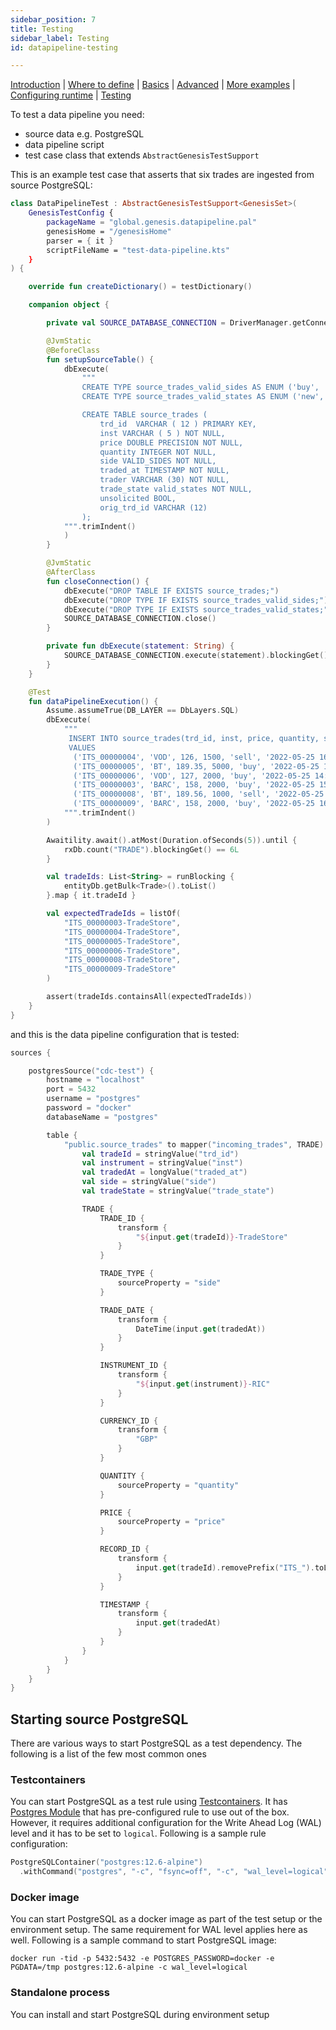 ```yaml
---
sidebar_position: 7
title: Testing
sidebar_label: Testing
id: datapipeline-testing

---
```


[Introduction](/creating-applications/defining-your-application/integrations/data-pipeline/overview/)  | [Where to define](/creating-applications/defining-your-application/integrations/data-pipeline/datapipeline-where-to-define/) | [Basics](/creating-applications/defining-your-application/integrations/data-pipeline/datapipeline-basics/) | [Advanced](/creating-applications/defining-your-application/integrations/data-pipeline/datapipeline-advanced/) | [More examples](/creating-applications/defining-your-application/integrations/data-pipeline/datapipeline-examples/) | [Configuring runtime](/creating-applications/defining-your-application/integrations/data-pipeline/datapipeline-runtime/) | [Testing](/creating-applications/defining-your-application/integrations/data-pipeline/datapipeline-testing/)

To test a data pipeline you need:
- source data e.g. PostgreSQL
- data pipeline script
- test case class that extends `AbstractGenesisTestSupport`

This is an example test case that asserts that six trades are ingested from source PostgreSQL:

```kotlin
class DataPipelineTest : AbstractGenesisTestSupport<GenesisSet>(
    GenesisTestConfig {
        packageName = "global.genesis.datapipeline.pal"
        genesisHome = "/genesisHome"
        parser = { it }
        scriptFileName = "test-data-pipeline.kts"
    }
) {

    override fun createDictionary() = testDictionary()

    companion object {

        private val SOURCE_DATABASE_CONNECTION = DriverManager.getConnection("jdbc:postgresql://localhost:5432/?user=postgres&password=docker")

        @JvmStatic
        @BeforeClass
        fun setupSourceTable() {
            dbExecute(
                """
                CREATE TYPE source_trades_valid_sides AS ENUM ('buy', 'sell');
                CREATE TYPE source_trades_valid_states AS ENUM ('new', 'mod', 'canc');

                CREATE TABLE source_trades (
                	trd_id  VARCHAR ( 12 ) PRIMARY KEY,
                	inst VARCHAR ( 5 ) NOT NULL,
                	price DOUBLE PRECISION NOT NULL,
                	quantity INTEGER NOT NULL,
                	side VALID_SIDES NOT NULL,
                    traded_at TIMESTAMP NOT NULL,
                    trader VARCHAR (30) NOT NULL,
                    trade_state valid_states NOT NULL,
                    unsolicited BOOL,
                    orig_trd_id VARCHAR (12)
                );
            """.trimIndent()
            )
        }

        @JvmStatic
        @AfterClass
        fun closeConnection() {
            dbExecute("DROP TABLE IF EXISTS source_trades;")
            dbExecute("DROP TYPE IF EXISTS source_trades_valid_sides;")
            dbExecute("DROP TYPE IF EXISTS source_trades_valid_states;")
            SOURCE_DATABASE_CONNECTION.close()
        }

        private fun dbExecute(statement: String) {
            SOURCE_DATABASE_CONNECTION.execute(statement).blockingGet()
        }
    }

    @Test
    fun dataPipelineExecution() {
        Assume.assumeTrue(DB_LAYER == DbLayers.SQL)
        dbExecute(
            """
             INSERT INTO source_trades(trd_id, inst, price, quantity, side, traded_at, trader, trade_state, unsolicited, orig_trd_id)
             VALUES
              ('ITS_00000004', 'VOD', 126, 1500, 'sell', '2022-05-25 16:01:01', 'Trader.B', 'new', NULL , NULL),
              ('ITS_00000005', 'BT', 189.35, 5000, 'buy', '2022-05-25 16:02:02', 'Trader.B', 'new',NULL, NULL),
              ('ITS_00000006', 'VOD', 127, 2000, 'buy', '2022-05-25 14:03:03', 'Trader.B', 'mod', false, 'ITS_00000001'),
              ('ITS_00000003', 'BARC', 158, 2000, 'buy', '2022-05-25 15:03:03', 'Trader.B', 'canc', false, ''),
              ('ITS_00000008', 'BT', 189.56, 1000, 'sell', '2022-05-25 16:03:03', 'Trader.B', 'new', true, 'ITS_00000007'),
              ('ITS_00000009', 'BARC', 158, 2000, 'buy', '2022-05-25 16:04:04', 'Trader.B', 'canc', false, '');
            """.trimIndent()
        )

        Awaitility.await().atMost(Duration.ofSeconds(5)).until {
            rxDb.count("TRADE").blockingGet() == 6L
        }

        val tradeIds: List<String> = runBlocking {
            entityDb.getBulk<Trade>().toList()
        }.map { it.tradeId }

        val expectedTradeIds = listOf(
            "ITS_00000003-TradeStore",
            "ITS_00000004-TradeStore",
            "ITS_00000005-TradeStore",
            "ITS_00000006-TradeStore",
            "ITS_00000008-TradeStore",
            "ITS_00000009-TradeStore"
        )

        assert(tradeIds.containsAll(expectedTradeIds))
    }
}
```

and this is the data pipeline configuration that is tested:

```kotlin
sources {

    postgresSource("cdc-test") {
        hostname = "localhost"
        port = 5432
        username = "postgres"
        password = "docker"
        databaseName = "postgres"

        table {
            "public.source_trades" to mapper("incoming_trades", TRADE) {
                val tradeId = stringValue("trd_id")
                val instrument = stringValue("inst")
                val tradedAt = longValue("traded_at")
                val side = stringValue("side")
                val tradeState = stringValue("trade_state")

                TRADE {
                    TRADE_ID {
                        transform {
                            "${input.get(tradeId)}-TradeStore"
                        }
                    }

                    TRADE_TYPE {
                        sourceProperty = "side"
                    }

                    TRADE_DATE {
                        transform {
                            DateTime(input.get(tradedAt))
                        }
                    }

                    INSTRUMENT_ID {
                        transform {
                            "${input.get(instrument)}-RIC"
                        }
                    }

                    CURRENCY_ID {
                        transform {
                            "GBP"
                        }
                    }

                    QUANTITY {
                        sourceProperty = "quantity"
                    }

                    PRICE {
                        sourceProperty = "price"
                    }

                    RECORD_ID {
                        transform {
                            input.get(tradeId).removePrefix("ITS_").toLong()
                        }
                    }

                    TIMESTAMP {
                        transform {
                            input.get(tradedAt)
                        }
                    }
                }
            }
        }
    }
}


```

## Starting source PostgreSQL

There are various ways to start PostgreSQL as a test dependency. The following is a list of the few most common ones

### Testcontainers
You can start PostgreSQL as a test rule using [Testcontainers](https://www.testcontainers.org/). It has [Postgres Module](https://www.testcontainers.org/modules/databases/postgres/) that has pre-configured rule to use out of the box. However, it requires additional configuration for the Write Ahead Log (WAL) level and it has to be set to `logical`. Following is a sample rule configuration:

```kotlin
PostgreSQLContainer("postgres:12.6-alpine")
  .withCommand("postgres", "-c", "fsync=off", "-c", "wal_level=logical")
```

### Docker image
You can start PostgreSQL as a docker image as part of the test setup or the environment setup. The same requirement for WAL level applies here as well. Following is a sample command to start PostgreSQL image:

```shell
docker run -tid -p 5432:5432 -e POSTGRES_PASSWORD=docker -e PGDATA=/tmp postgres:12.6-alpine -c wal_level=logical
```

### Standalone process
You can install and start PostgreSQL during environment setup